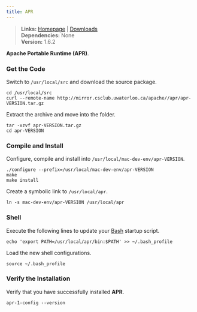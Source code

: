 ```yaml
---
title: APR
---
```


> **Links:** [Homepage](https://apr.apache.org/) | [Downloads](https://apr.apache.org/download.cgi)  
> **Dependencies:** None  
> **Version:** <span id="version">1.6.2</span>

**Apache Portable Runtime (APR)**.


### Get the Code

Switch to `/usr/local/src` and download the source package.

	cd /usr/local/src
	curl --remote-name http://mirror.csclub.uwaterloo.ca/apache//apr/apr-VERSION.tar.gz

Extract the archive and move into the folder.

	tar -xzvf apr-VERSION.tar.gz
	cd apr-VERSION


### Compile and Install

Configure, compile and install into `/usr/local/mac-dev-env/apr-VERSION`.

	./configure --prefix=/usr/local/mac-dev-env/apr-VERSION
	make
	make install

Create a symbolic link to `/usr/local/apr`.

	ln -s mac-dev-env/apr-VERSION /usr/local/apr


### Shell

Execute the following lines to update your [Bash](http://en.wikipedia.org/wiki/Bash_%28Unix_shell%29) startup script.

	echo 'export PATH=/usr/local/apr/bin:$PATH' >> ~/.bash_profile

Load the new shell configurations.

	source ~/.bash_profile


### Verify the Installation

Verify that you have successfully installed **APR**.

	apr-1-config --version
